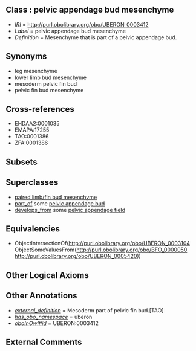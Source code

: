
## Class : pelvic appendage bud mesenchyme

 * *IRI* = http://purl.obolibrary.org/obo/UBERON_0003412
 * *Label* = pelvic appendage bud mesenchyme
 * *Definition* = Mesenchyme that is part of a pelvic appendage bud.

## Synonyms

 * leg mesenchyme
 * lower limb bud mesenchyme
 * mesoderm pelvic fin bud
 * pelvic fin bud mesenchyme

## Cross-references

 * EHDAA2:0001035
 * EMAPA:17255
 * TAO:0001386
 * ZFA:0001386

## Subsets


## Superclasses

 * [paired limb/fin bud mesenchyme](../../UBERON/29/UBERON_0010329.md)
 * [part_of](../../BFO/50/BFO_0000050.md) some [pelvic appendage bud](../../UBERON/20/UBERON_0005420.md)
 * [develops_from](../../RO/02/RO_0002202.md) some [pelvic appendage field](../../UBERON/30/UBERON_0005730.md)

## Equivalencies

 * ObjectIntersectionOf(<http://purl.obolibrary.org/obo/UBERON_0003104> ObjectSomeValuesFrom(<http://purl.obolibrary.org/obo/BFO_0000050> <http://purl.obolibrary.org/obo/UBERON_0005420>))

## Other Logical Axioms


## Other Annotations

 * *[external_definition](../../UBPROP/01/UBPROP_0000001.md)* = Mesoderm part of pelvic fin bud.[TAO]
 * *[has_obo_namespace](../../ce/oboInOwl#hasOBONamespace.md)* = uberon
 * *[oboInOwl#id](../../id/oboInOwl#id.md)* = UBERON:0003412

## External Comments

